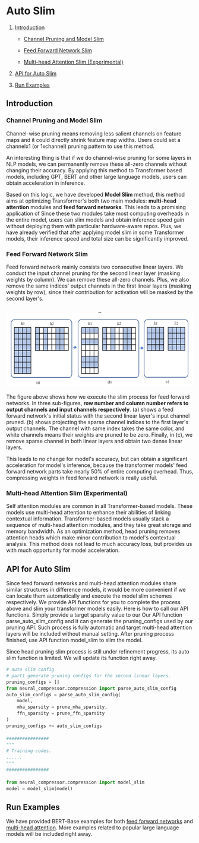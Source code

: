 Auto Slim
============

1. [Introduction](#introduction)

    - [Channel Pruning and Model Slim](#channel-pruning-and-model-slim)

    - [Feed Forward Network Slim](#feed-forward-network-slim)

    - [Multi-head Attention Slim (Experimental)](#multi-head-attention-slim-experimental)

2. [API for Auto Slim](#api-for-auto-slim)

3. [Run Examples](#run-examples)

## Introduction

### Channel Pruning and Model Slim

  Channel-wise pruning means removing less salient channels on feature maps and it could directly shrink feature map widths. Users could set a channelx1 (or 1xchannel) pruning pattern to use this method.
  
  An interesting thing is that if we do channel-wise pruning for some layers in NLP models, we can permanently remove these all-zero channels without changing their accuracy. By applying this method to Transformer based models, including GPT, BERT and other large language models, users can obtain acceleration in inference.

  Based on this logic, we have developed **Model Slim** method, this method aims at optimizing Transformer's both two main modules: **multi-head attention** modules and **feed forward networks**. This leads to a promising application of Since these two modules take most computing overheads in the entire model, users can slim models and obtain inference speed gain without deploying them with particular hardware-aware repos. Plus, we have already verified that after applying model slim in some Transformer models, their inference speed and total size can be significantly improved. 

### Feed Forward Network Slim

  Feed forward network mainly consists two consecutive linear layers. We conduct the input channel pruning for the second linear layer (masking weights by column). We can remove these all-zero channels. Plus, we also remove the same indices' output channels in the first linear layers (masking weights by row), since their contribution for activation will be masked by the second layer's. 

<div align=center>
<a target="_blank" href="./imgs/auto_slim_ffn.png">
    <img src="./imgs/auto_slim_ffn.png" width=706 height=200 alt="ffn slim">
</a>
</div>

  The figure above shows how we execute the slim process for feed forward networks. In three sub-figures, **row number and column number refers to output channels and input channels respectively**. (a) shows a feed forward network's initial status with the second linear layer's input channel pruned. (b) shows projecting the sparse channel indices to the first layer's output channels. The channel with same index takes the same color, and white channels means their weights are pruned to be zero. Finally, in (c), we remove sparse channel in both linear layers and obtain two dense linear layers. 

  This leads to no change for model's accuracy, but can obtain a significant acceleration for model's inference, because the transformer models' feed forward network parts take nearly 50% of entire computing overhead. Thus, compressing weights in feed forward network is really useful.

### Multi-head Attention Slim (Experimental)

  Self attention modules are common in all Transformer-based models. These models use multi-head attention to enhance their abilities of linking contextual information. Transformer-based models usually stack a sequence of multi-head attention modules, and they take great storage and memory bandwidth. As an optimization method, head pruning removes attention heads which make minor contribution to model's contextual analysis. This method does not lead to much accuracy loss, but provides us with much opportunity for model acceleration.

## API for Auto Slim

  Since feed forward networks and multi-head attention modules share similar structures in difference models, it would be more convenient if we can locate them automatically and execute the model slim schemes respectively. We provide API functions for you to complete the process above and slim your transformer models easily. Here is how to call our API functions. Simply provide a target sparsity value to our Our API function parse_auto_slim_config and it can generate the pruning_configs used by our pruning API. Such process is fully automatic and target multi-head attention layers will be included without manual setting. After pruning process finished, use API function model_slim to slim the model.
  
  Since head pruning slim process is still under refinement progress, its auto slim function is limited. We will update its function right away.

```python
# auto slim config
# part1 generate pruning configs for the second linear layers. 
pruning_configs = []
from neural_compressor.compression import parse_auto_slim_config
auto_slim_configs = parse_auto_slim_config(
    model, 
    mha_sparsity = prune_mha_sparsity, 
    ffn_sparsity = prune_ffn_sparsity
)
pruning_configs += auto_slim_configs

################
"""
# Training codes.
......
"""
################

from neural_compressor.compression import model_slim
model = model_slim(model)
```

## Run Examples

We have provided BERT-Base examples for both [feed forward networks](../../../../examples/pytorch/nlp/huggingface_models/question-answering/model_slim/ffn_slim) and [multi-head attention](../../../../examples/pytorch/nlp/huggingface_models/question-answering/model_slim/mha_slim). More examples related to popular large language models will be included right away.

